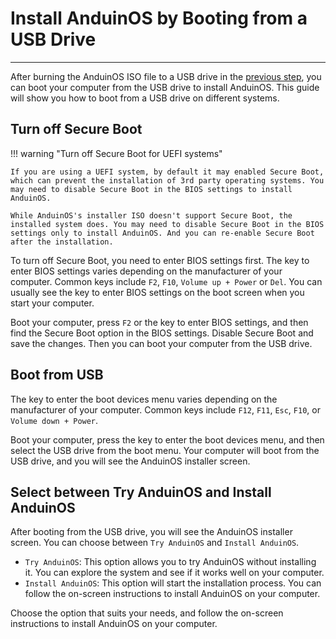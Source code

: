 # Install AnduinOS by Booting from a USB Drive

---

After burning the AnduinOS ISO file to a USB drive in the [previous step](./Burn-A-USB-Stick.md), you can boot your computer from the USB drive to install AnduinOS. This guide will show you how to boot from a USB drive on different systems.

## Turn off Secure Boot

!!! warning "Turn off Secure Boot for UEFI systems"

    If you are using a UEFI system, by default it may enabled Secure Boot, which can prevent the installation of 3rd party operating systems. You may need to disable Secure Boot in the BIOS settings to install AnduinOS.

    While AnduinOS's installer ISO doesn't support Secure Boot, the installed system does. You may need to disable Secure Boot in the BIOS settings only to install AnduinOS. And you can re-enable Secure Boot after the installation.

To turn off Secure Boot, you need to enter BIOS settings first. The key to enter BIOS settings varies depending on the manufacturer of your computer. Common keys include `F2`, `F10`, `Volume up + Power` or `Del`. You can usually see the key to enter BIOS settings on the boot screen when you start your computer.

Boot your computer, press `F2` or the key to enter BIOS settings, and then find the Secure Boot option in the BIOS settings. Disable Secure Boot and save the changes. Then you can boot your computer from the USB drive.

## Boot from USB

The key to enter the boot devices menu varies depending on the manufacturer of your computer. Common keys include `F12`, `F11`, `Esc`, `F10`, or `Volume down + Power`.

Boot your computer, press the key to enter the boot devices menu, and then select the USB drive from the boot menu. Your computer will boot from the USB drive, and you will see the AnduinOS installer screen.

## Select between Try AnduinOS and Install AnduinOS

After booting from the USB drive, you will see the AnduinOS installer screen. You can choose between `Try AnduinOS` and `Install AnduinOS`.

- `Try AnduinOS`: This option allows you to try AnduinOS without installing it. You can explore the system and see if it works well on your computer.
- `Install AnduinOS`: This option will start the installation process. You can follow the on-screen instructions to install AnduinOS on your computer.

Choose the option that suits your needs, and follow the on-screen instructions to install AnduinOS on your computer.
